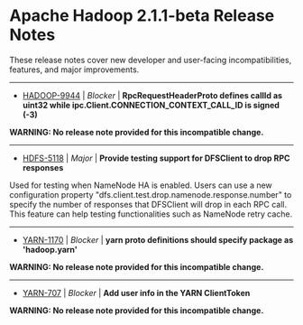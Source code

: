 # Apache Hadoop  2.1.1-beta Release Notes

These release notes cover new developer and user-facing incompatibilities, features, and major improvements.


---

* [HADOOP-9944](https://issues.apache.org/jira/browse/HADOOP-9944) | *Blocker* | **RpcRequestHeaderProto defines callId as uint32 while ipc.Client.CONNECTION\_CONTEXT\_CALL\_ID is signed (-3)**

**WARNING: No release note provided for this incompatible change.**


---

* [HDFS-5118](https://issues.apache.org/jira/browse/HDFS-5118) | *Major* | **Provide testing support for DFSClient to drop RPC responses**

Used for testing when NameNode HA is enabled. Users can use a new configuration property "dfs.client.test.drop.namenode.response.number" to specify the number of responses that DFSClient will drop in each RPC call. This feature can help testing functionalities such as NameNode retry cache.


---

* [YARN-1170](https://issues.apache.org/jira/browse/YARN-1170) | *Blocker* | **yarn proto definitions should specify package as 'hadoop.yarn'**

**WARNING: No release note provided for this incompatible change.**


---

* [YARN-707](https://issues.apache.org/jira/browse/YARN-707) | *Blocker* | **Add user info in the YARN ClientToken**

**WARNING: No release note provided for this incompatible change.**



